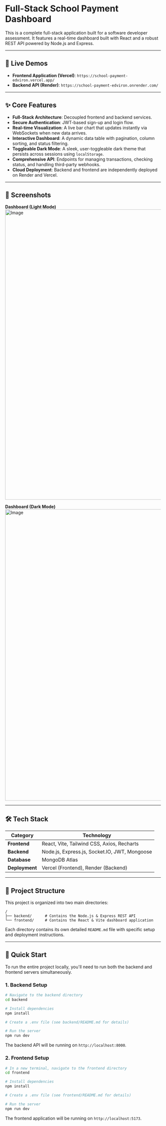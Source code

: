 # Full-Stack School Payment Dashboard

This is a complete full-stack application built for a software developer assessment. It features a real-time dashboard built with React and a robust REST API powered by Node.js and Express.

---

## 🚀 Live Demos

* **Frontend Application (Vercel)**: `https://school-payment-edviron.vercel.app/`
* **Backend API (Render)**: `https://school-payment-edviron.onrender.com/`

---

## ✨ Core Features

* **Full-Stack Architecture**: Decoupled frontend and backend services.
* **Secure Authentication**: JWT-based sign-up and login flow.
* **Real-time Visualization**: A live bar chart that updates instantly via WebSockets when new data arrives.
* **Interactive Dashboard**: A dynamic data table with pagination, column sorting, and status filtering.
* **Toggleable Dark Mode**: A sleek, user-toggleable dark theme that persists across sessions using `localStorage`.
* **Comprehensive API**: Endpoints for managing transactions, checking status, and handling third-party webhooks.
* **Cloud Deployment**: Backend and frontend are independently deployed on Render and Vercel.

---

## 📸 Screenshots

**Dashboard (Light Mode)**
<img width="1919" height="939" alt="Image" src="https://github.com/user-attachments/assets/b2427874-d7f2-425e-9d15-e520c16b46d3" />

**Dashboard (Dark Mode)**
<img width="1913" height="943" alt="Image" src="https://github.com/user-attachments/assets/57ad8366-9519-4dfa-b327-d12cc788cbe5" />

---

## 🛠️ Tech Stack

| Category      | Technology                                    |
|---------------|-----------------------------------------------|
| **Frontend** | React, Vite, Tailwind CSS, Axios, Recharts    |
| **Backend** | Node.js, Express.js, Socket.IO, JWT, Mongoose |
| **Database** | MongoDB Atlas                                 |
| **Deployment**| Vercel (Frontend), Render (Backend)           |

---

## 📂 Project Structure

This project is organized into two main directories:

```
/
├── backend/      # Contains the Node.js & Express REST API
└── frontend/     # Contains the React & Vite dashboard application
```
Each directory contains its own detailed `README.md` file with specific setup and deployment instructions.

---

## 🚀 Quick Start

To run the entire project locally, you'll need to run both the backend and frontend servers simultaneously.

### 1. Backend Setup

```bash
# Navigate to the backend directory
cd backend

# Install dependencies
npm install

# Create a .env file (see backend/README.md for details)

# Run the server
npm run dev
```
The backend API will be running on `http://localhost:8000`.

### 2. Frontend Setup

```bash
# In a new terminal, navigate to the frontend directory
cd frontend

# Install dependencies
npm install

# Create a .env file (see frontend/README.md for details)

# Run the server
npm run dev
```
The frontend application will be running on `http://localhost:5173`.
